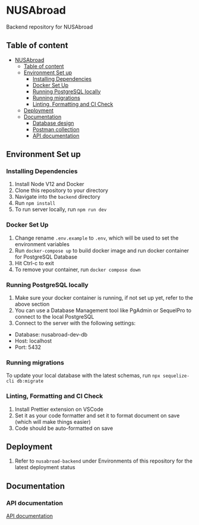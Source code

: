 # NUSAbroad

Backend repository for NUSAbroad

## Table of content

- [NUSAbroad](#nusabroad)
  - [Table of content](#table-of-content)
  - [Environment Set up](#environment-set-up)
    - [Installing Dependencies](#installing-dependencies)
    - [Docker Set Up](#docker-set-up)
    - [Running PostgreSQL locally](#running-postgresql-locally)
    - [Running migrations](#running-migrations)
    - [Linting, Formatting and CI Check](#linting-formatting-and-ci-check)
  - [Deployment](#deployment)
  - [Documentation](#documentation)
    - [Database design](#database-design)
    - [Postman collection](#postman-collection)
    - [API documentation](#api-documentation)

## Environment Set up

### Installing Dependencies

1. Install Node V12 and Docker
2. Clone this repository to your directory
3. Navigate into the `backend` directory
4. Run `npm install`
5. To run server locally, run `npm run dev`

### Docker Set Up

1. Change rename `.env.example` to `.env`, which will be used to set the environment variables
2. Run `docker-compose up` to build docker image and run docker container for PostgreSQL Database
3. Hit Ctrl-c to exit
4. To remove your container, run `docker compose down`

### Running PostgreSQL locally

1. Make sure your docker container is running, if not set up yet, refer to the above section
2. You can use a Database Management tool like PgAdmin or SequelPro to connect to the local PostgreSQL
3. Connect to the server with the following settings:

- Database: nusabroad-dev-db
- Host: localhost
- Port: 5432

### Running migrations

To update your local database with the latest schemas, run `npx sequelize-cli db:migrate`

### Linting, Formatting and CI Check

1. Install Prettier extension on VSCode
2. Set it as your code formatter and set it to format document on save (which will make things easier)
3. Code should be auto-formatted on save

## Deployment

1. Refer to `nusabroad-backend` under Environments of this repository for the latest deployment status

## Documentation

### API documentation
[API documentation](https://nusabroad-backend.herokuapp.com/api)

